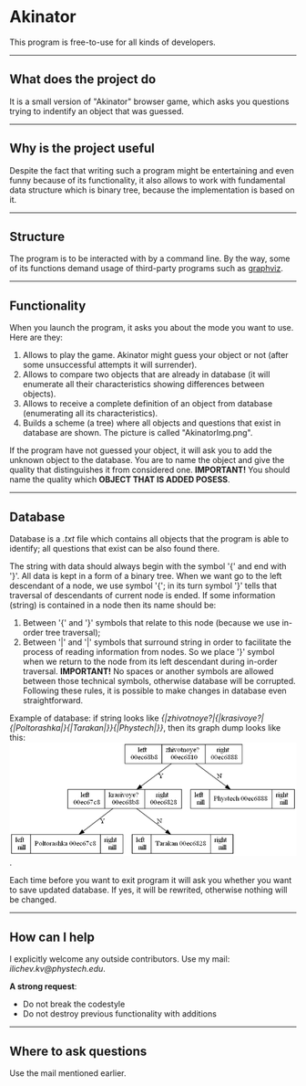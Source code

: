 # Akinator

This program is free-to-use for all kinds of developers.

***
## What does the project do 
It is a small version of "Akinator" browser game, which asks you questions trying to indentify an object that was guessed.

***
## Why is the project useful
Despite the fact that writing such a program might be entertaining and even funny because of its functionality, 
it also allows to work with fundamental data structure which is binary tree, because the implementation is based
on it.

***
## Structure
The program is to be interacted with by a command line. By the way, some of its functions demand usage of third-party 
programs such as [graphviz](https://graphviz.org/).

***
## Functionality
When you launch the program, it asks you about the mode you want to use. Here are they:

1. Allows to play the game. Akinator might guess your object or not (after some unsuccessful attempts it will surrender).
2. Allows to compare two objects that are already in database (it will enumerate all their characteristics showing
   differences between objects).
3. Allows to receive a complete definition of an object from database (enumerating all its characteristics).
4. Builds a scheme (a tree) where all objects and questions that exist in database are shown. The picture is called "AkinatorImg.png".

If the program have not guessed your object, it will ask you to add the unknown object to the database. You are to name the object and
give the quality that distinguishes it from considered one. __IMPORTANT!__ You should name the quality which __OBJECT THAT IS ADDED 
POSESS__.

***
## Database
Database is a _.txt_ file which contains all objects that the program is able to identify; all questions that exist can be also found there.

The string with data should always begin with the symbol '{' and end with '}'. All data is kept in a form of a binary tree.
When we want go to the left descendant of a node, we use symbol '{'; in its turn symbol '}' tells that traversal of descendants of current node is ended.
If some information (string) is contained in a node then its name should be:
1. Between '{' and '}' symbols that relate to this node (because we use in-order tree traversal);
2. Between '|' and '|' symbols that surround string in order to facilitate the process of reading information from nodes.
So we place '}' symbol when we return to the node from its left descendant during in-order traversal. __IMPORTANT!__ No spaces or 
another symbols are allowed between those technical symbols, otherwise database will be corrupted. Following these rules, it is 
possible to make changes in database even straightforward.

Example of database: if string looks like _{|zhivotnoye?|{|krasivoye?|{|Poltorashka|}{|Tarakan|}}{|Phystech|}}_, then
its graph dump looks like this: ![picture](AkinatorImg.png).

Each time before you want to exit program it will ask you whether you want to save updated database. If yes, it will be rewrited,
otherwise nothing will be changed.

***
## How can I help
I explicitly welcome any outside contributors. Use my mail: _ilichev.kv@phystech.edu_.

__A strong request__:
- Do not break the codestyle
- Do not destroy previous functionality with additions

***
## Where to ask questions
Use the mail mentioned earlier.

   
